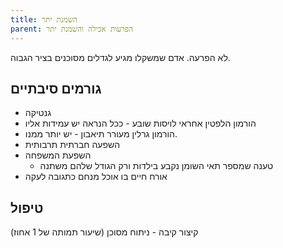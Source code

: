 ```yaml
---
title: השמנת יתר
parent: הפרעות אכילה והשמנת יתר
---
```


לא הפרעה.
אדם שמשקלו מגיע לגדלים מסוכנים בציר הגבוה.

## גורמים סיבתיים
- גנטיקה
- הורמון הלפטין אחראי לויסות שובע - ככל הנראה יש עמידות אליו
- הורמון גרלין מעורר תיאבון - יש יותר ממנו.
- השפעה חברתית תרבותית
- השפעת המשפחה
	- טענה שמספר תאי השומן נקבע בילדות ורק הגודל שלהם משתנה
- אורח חיים בו אוכל מנחם כתגובה לעקה
## טיפול
קיצור קיבה - ניתוח מסוכן (שיעור תמותה של 1 אחוז)